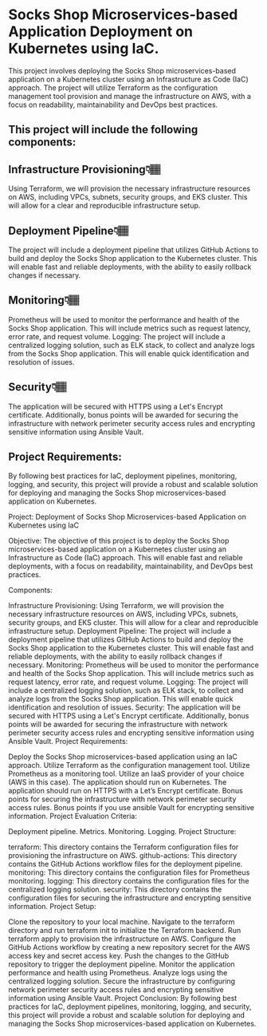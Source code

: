 # **Socks Shop Microservices-based Application Deployment on Kubernetes using IaC.**

This project involves deploying the Socks Shop microservices-based application on a Kubernetes cluster using an Infrastructure as Code (IaC) approach. The project will utilize Terraform as the configuration management tool provision and manage the infrastructure on AWS, with a focus on readability, maintainability and DevOps best practices.

## **This project will include the following components:**

## Infrastructure Provisioning👇🏽

Using Terraform, we will provision the necessary infrastructure resources on AWS, including VPCs, subnets, security groups, and EKS cluster. This will allow for a clear and reproducible infrastructure setup.

## Deployment Pipeline👇🏽

The project will include a deployment pipeline that utilizes GitHub Actions to build and deploy the Socks Shop application to the Kubernetes cluster. This will enable fast and reliable deployments, with the ability to easily rollback changes if necessary.

## Monitoring👇🏽

Prometheus will be used to monitor the performance and health of the Socks Shop application. This will include metrics such as request latency, error rate, and request volume.
Logging: The project will include a centralized logging solution, such as ELK stack, to collect and analyze logs from the Socks Shop application. This will enable quick identification and resolution of issues.

## Security👇🏽

The application will be secured with HTTPS using a Let's Encrypt certificate. Additionally, bonus points will be awarded for securing the infrastructure with network perimeter security access rules and encrypting sensitive information using Ansible Vault.

## **Project Requirements:**

By following best practices for IaC, deployment pipelines, monitoring, logging, and security, this project will provide a robust and scalable solution for deploying and managing the Socks Shop microservices-based application on Kubernetes.

Project: Deployment of Socks Shop Microservices-based Application on Kubernetes using IaC

Objective: The objective of this project is to deploy the Socks Shop microservices-based application on a Kubernetes cluster using an Infrastructure as Code (IaC) approach. This will enable fast and reliable deployments, with a focus on readability, maintainability, and DevOps best practices.

Components:

Infrastructure Provisioning: Using Terraform, we will provision the necessary infrastructure resources on AWS, including VPCs, subnets, security groups, and EKS cluster. This will allow for a clear and reproducible infrastructure setup.
Deployment Pipeline: The project will include a deployment pipeline that utilizes GitHub Actions to build and deploy the Socks Shop application to the Kubernetes cluster. This will enable fast and reliable deployments, with the ability to easily rollback changes if necessary.
Monitoring: Prometheus will be used to monitor the performance and health of the Socks Shop application. This will include metrics such as request latency, error rate, and request volume.
Logging: The project will include a centralized logging solution, such as ELK stack, to collect and analyze logs from the Socks Shop application. This will enable quick identification and resolution of issues.
Security: The application will be secured with HTTPS using a Let's Encrypt certificate. Additionally, bonus points will be awarded for securing the infrastructure with network perimeter security access rules and encrypting sensitive information using Ansible Vault.
Project Requirements:

Deploy the Socks Shop microservices-based application using an IaC approach.
Utilize Terraform as the configuration management tool.
Utilize Prometheus as a monitoring tool.
Utilize an IaaS provider of your choice (AWS in this case).
The application should run on Kubernetes.
The application should run on HTTPS with a Let’s Encrypt certificate.
Bonus points for securing the infrastructure with network perimeter security access rules.
Bonus points if you use ansible Vault for encrypting sensitive information.
Project Evaluation Criteria:

Deployment pipeline.
Metrics.
Monitoring.
Logging.
Project Structure:

terraform: This directory contains the Terraform configuration files for provisioning the infrastructure on AWS.
github-actions: This directory contains the GitHub Actions workflow files for the deployment pipeline.
monitoring: This directory contains the configuration files for Prometheus monitoring.
logging: This directory contains the configuration files for the centralized logging solution.
security: This directory contains the configuration files for securing the infrastructure and encrypting sensitive information.
Project Setup:

Clone the repository to your local machine.
Navigate to the terraform directory and run terraform init to initialize the Terraform backend.
Run terraform apply to provision the infrastructure on AWS.
Configure the GitHub Actions workflow by creating a new repository secret for the AWS access key and secret access key.
Push the changes to the GitHub repository to trigger the deployment pipeline.
Monitor the application performance and health using Prometheus.
Analyze logs using the centralized logging solution.
Secure the infrastructure by configuring network perimeter security access rules and encrypting sensitive information using Ansible Vault.
Project Conclusion: By following best practices for IaC, deployment pipelines, monitoring, logging, and security, this project will provide a robust and scalable solution for deploying and managing the Socks Shop microservices-based application on Kubernetes.
